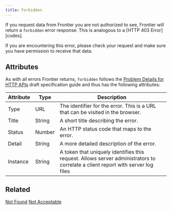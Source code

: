 ```yaml
---
title: Forbidden
---
```


If you request data from Frontier you are not authorized to see, Frontier will return a `forbidden` error response. This is analogous to a [HTTP 403
Error][codes].

If you are encountering this error, please check your request and make sure you have permission to receive that data.

## Attributes

As with all errors Frontier returns, `forbidden` follows the [Problem Details for HTTP APIs](https://tools.ietf.org/html/draft-ietf-appsawg-http-problem-00) draft specification guide and thus has the following attributes:

| Attribute | Type   | Description                                                                                                                     |
| --------- | ----   | ------------------------------------------------------------------------------------------------------------------------------- |
| Type      | URL    | The identifier for the error.  This is a URL that can be visited in the browser.                                                |
| Title     | String | A short title describing the error.                                                                                             |
| Status    | Number | An HTTP status code that maps to the error.                                                                                     |
| Detail    | String | A more detailed description of the error.                                                                                       |
| Instance  | String | A token that uniquely identifies this request. Allows server administrators to correlate a client report with server log files  |


## Related

[Not Found](./not-found.md)
[Not Acceptable](./not-acceptable.md)
